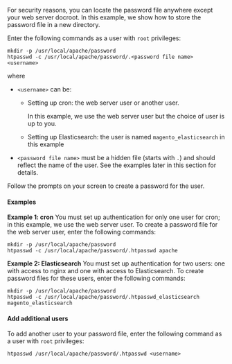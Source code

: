 <div markdown="1">

For security reasons, you can locate the password file anywhere except your web server docroot. In this example, we show how to store the password file in a new directory.

Enter the following commands as a user with `root` privileges:

	mkdir -p /usr/local/apache/password
	htpasswd -c /usr/local/apache/password/.<password file name> <username>

where 

*	`<username>` can be:

	*	Setting up cron: the web server user or another user. 

		In this example, we use the web server user but the choice of user is up to you.
	*	Setting up Elasticsearch: the user is named `magento_elasticsearch` in this example

*	`<password file name>` must be a hidden file (starts with `.`) and should reflect the name of the user. See the examples later in this section for details.

Follow the prompts on your screen to create a password for the user.

#### Examples

**Example 1: cron**
You must set up authentication for only one user for cron; in this example, we use the web server user. To create a password file for the web server user, enter the following commands:

	mkdir -p /usr/local/apache/password
	htpasswd -c /usr/local/apache/password/.htpasswd apache

**Example 2: Elasticsearch**
You must set up authentication for two users: one with access to nginx and one with access to Elasticsearch. To create password files for these users, enter the following commands:

	mkdir -p /usr/local/apache/password
	htpasswd -c /usr/local/apache/password/.htpasswd_elasticsearch magento_elasticsearch

#### Add additional users
To add another user to your password file, enter the following command as a user with `root` privileges:

	htpasswd /usr/local/apache/password/.htpasswd <username>